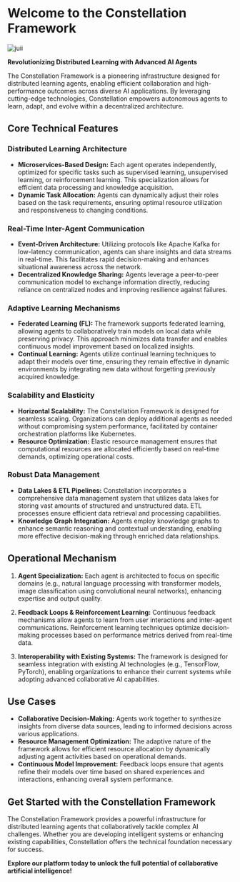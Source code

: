 # Welcome to the Constellation Framework

![juii](https://github.com/user-attachments/assets/ac3ccf8d-a6a9-4862-9cb0-7a5005c57ba2)

**Revolutionizing Distributed Learning with Advanced AI Agents**

The Constellation Framework is a pioneering infrastructure designed for distributed learning agents, enabling efficient collaboration and high-performance outcomes across diverse AI applications. By leveraging cutting-edge technologies, Constellation empowers autonomous agents to learn, adapt, and evolve within a decentralized architecture.

## Core Technical Features

### Distributed Learning Architecture
- **Microservices-Based Design:** Each agent operates independently, optimized for specific tasks such as supervised learning, unsupervised learning, or reinforcement learning. This specialization allows for efficient data processing and knowledge acquisition.
- **Dynamic Task Allocation:** Agents can dynamically adjust their roles based on the task requirements, ensuring optimal resource utilization and responsiveness to changing conditions.

### Real-Time Inter-Agent Communication
- **Event-Driven Architecture:** Utilizing protocols like Apache Kafka for low-latency communication, agents can share insights and data streams in real-time. This facilitates rapid decision-making and enhances situational awareness across the network.
- **Decentralized Knowledge Sharing:** Agents leverage a peer-to-peer communication model to exchange information directly, reducing reliance on centralized nodes and improving resilience against failures.

### Adaptive Learning Mechanisms
- **Federated Learning (FL):** The framework supports federated learning, allowing agents to collaboratively train models on local data while preserving privacy. This approach minimizes data transfer and enables continuous model improvement based on localized insights.
- **Continual Learning:** Agents utilize continual learning techniques to adapt their models over time, ensuring they remain effective in dynamic environments by integrating new data without forgetting previously acquired knowledge.

### Scalability and Elasticity
- **Horizontal Scalability:** The Constellation Framework is designed for seamless scaling. Organizations can deploy additional agents as needed without compromising system performance, facilitated by container orchestration platforms like Kubernetes.
- **Resource Optimization:** Elastic resource management ensures that computational resources are allocated efficiently based on real-time demands, optimizing operational costs.

### Robust Data Management
- **Data Lakes & ETL Pipelines:** Constellation incorporates a comprehensive data management system that utilizes data lakes for storing vast amounts of structured and unstructured data. ETL processes ensure efficient data retrieval and processing capabilities.
- **Knowledge Graph Integration:** Agents employ knowledge graphs to enhance semantic reasoning and contextual understanding, enabling more effective decision-making through enriched data relationships.

## Operational Mechanism

1. **Agent Specialization:** Each agent is architected to focus on specific domains (e.g., natural language processing with transformer models, image classification using convolutional neural networks), enhancing expertise and output quality.
   
2. **Feedback Loops & Reinforcement Learning:** Continuous feedback mechanisms allow agents to learn from user interactions and inter-agent communications. Reinforcement learning techniques optimize decision-making processes based on performance metrics derived from real-time data.

3. **Interoperability with Existing Systems:** The framework is designed for seamless integration with existing AI technologies (e.g., TensorFlow, PyTorch), enabling organizations to enhance their current systems while adopting advanced collaborative AI capabilities.

## Use Cases

- **Collaborative Decision-Making:** Agents work together to synthesize insights from diverse data sources, leading to informed decisions across various applications.
- **Resource Management Optimization:** The adaptive nature of the framework allows for efficient resource allocation by dynamically adjusting agent activities based on operational demands.
- **Continuous Model Improvement:** Feedback loops ensure that agents refine their models over time based on shared experiences and interactions, enhancing overall system performance.

## Get Started with the Constellation Framework

The Constellation Framework provides a powerful infrastructure for distributed learning agents that collaboratively tackle complex AI challenges. Whether you are developing intelligent systems or enhancing existing capabilities, Constellation offers the technical foundation necessary for success.

**Explore our platform today to unlock the full potential of collaborative artificial intelligence!**
